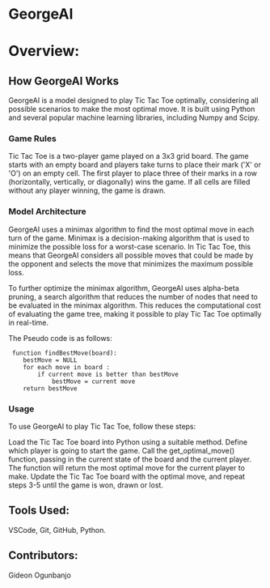 # GeorgeAI
# Overview:
## How GeorgeAI Works

GeorgeAI is a model designed to play Tic Tac Toe optimally, considering all possible scenarios to make the most optimal move. It is built using Python and several popular machine learning libraries, including Numpy and Scipy.

### Game Rules
Tic Tac Toe is a two-player game played on a 3x3 grid board. The game starts with an empty board and players take turns to place their mark ('X' or 'O') on an empty cell. The first player to place three of their marks in a row (horizontally, vertically, or diagonally) wins the game. If all cells are filled without any player winning, the game is drawn.

### Model Architecture
GeorgeAI uses a minimax algorithm to find the most optimal move in each turn of the game. Minimax is a decision-making algorithm that is used to minimize the possible loss for a worst-case scenario. In Tic Tac Toe, this means that GeorgeAI considers all possible moves that could be made by the opponent and selects the move that minimizes the maximum possible loss.

To further optimize the minimax algorithm, GeorgeAI uses alpha-beta pruning, a search algorithm that reduces the number of nodes that need to be evaluated in the minimax algorithm. This reduces the computational cost of evaluating the game tree, making it possible to play Tic Tac Toe optimally in real-time.

The Pseudo code is as follows:
```
 function findBestMove(board):
    bestMove = NULL
    for each move in board :
        if current move is better than bestMove
            bestMove = current move
    return bestMove
```

### Usage
To use GeorgeAI to play Tic Tac Toe, follow these steps:

Load the Tic Tac Toe board into Python using a suitable method.
Define which player is going to start the game.
Call the get_optimal_move() function, passing in the current state of the board and the current player.
The function will return the most optimal move for the current player to make.
Update the Tic Tac Toe board with the optimal move, and repeat steps 3-5 until the game is won, drawn or lost.



## Tools Used:
VSCode, Git, GitHub, Python.

## Contributors:
Gideon Ogunbanjo

